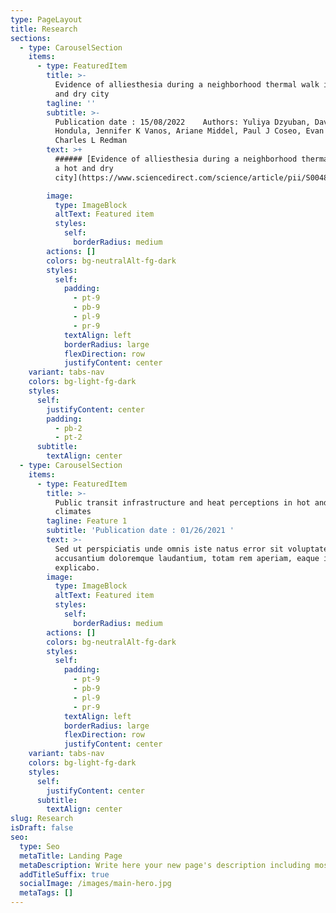 ```yaml
---
type: PageLayout
title: Research
sections:
  - type: CarouselSection
    items:
      - type: FeaturedItem
        title: >-
          Evidence of alliesthesia during a neighborhood thermal walk in a hot
          and dry city
        tagline: ''
        subtitle: >-
          Publication date : 15/08/2022    Authors: Yuliya Dzyuban, David M
          Hondula, Jennifer K Vanos, Ariane Middel, Paul J Coseo, Evan R Kuras,
          Charles L Redman
        text: >+
          ###### [Evidence of alliesthesia during a neighborhood thermal walk in
          a hot and dry
          city](https://www.sciencedirect.com/science/article/pii/S0048969722023877)

        image:
          type: ImageBlock
          altText: Featured item
          styles:
            self:
              borderRadius: medium
        actions: []
        colors: bg-neutralAlt-fg-dark
        styles:
          self:
            padding:
              - pt-9
              - pb-9
              - pl-9
              - pr-9
            textAlign: left
            borderRadius: large
            flexDirection: row
            justifyContent: center
    variant: tabs-nav
    colors: bg-light-fg-dark
    styles:
      self:
        justifyContent: center
        padding:
          - pb-2
          - pt-2
      subtitle:
        textAlign: center
  - type: CarouselSection
    items:
      - type: FeaturedItem
        title: >-
          Public transit infrastructure and heat perceptions in hot and dry
          climates
        tagline: Feature 1
        subtitle: 'Publication date : 01/26/2021 '
        text: >-
          Sed ut perspiciatis unde omnis iste natus error sit voluptatem
          accusantium doloremque laudantium, totam rem aperiam, eaque ipsa quae.
          explicabo.
        image:
          type: ImageBlock
          altText: Featured item
          styles:
            self:
              borderRadius: medium
        actions: []
        colors: bg-neutralAlt-fg-dark
        styles:
          self:
            padding:
              - pt-9
              - pb-9
              - pl-9
              - pr-9
            textAlign: left
            borderRadius: large
            flexDirection: row
            justifyContent: center
    variant: tabs-nav
    colors: bg-light-fg-dark
    styles:
      self:
        justifyContent: center
      subtitle:
        textAlign: center
slug: Research
isDraft: false
seo:
  type: Seo
  metaTitle: Landing Page
  metaDescription: Write here your new page's description including most relevant keywords.
  addTitleSuffix: true
  socialImage: /images/main-hero.jpg
  metaTags: []
---
```

